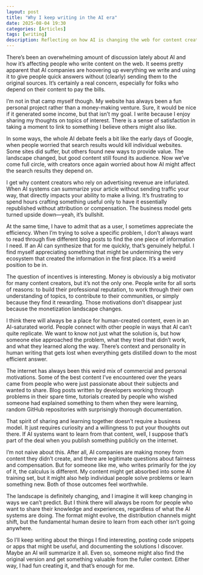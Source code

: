 ```yaml
---
layout: post
title: "Why I keep writing in the AI era"
date: 2025-08-04 19:30
categories: [Articles]
tags: [writing]
description: Reflecting on how AI is changing the web for content creators, and why I still choose to write, share, and publish.
---
```


There’s been an overwhelming amount of discussion lately about AI and how it’s affecting people who write content on the web. It seems pretty apparent that AI companies are hoovering up everything we write and using it to give people quick answers without (clearly) sending them to the original sources. It’s certainly a real concern, especially for folks who depend on their content to pay the bills.

I’m not in that camp myself though. My website has always been a fun personal project rather than a money-making venture. Sure, it would be nice if it generated some income, but that isn’t my goal. I write because I enjoy sharing my thoughts on topics of interest. There is a sense of satisfaction in taking a moment to link to something I believe others might also like.

In some ways, the whole AI debate feels a bit like the early days of Google, when people worried that search results would kill individual websites. Some sites did suffer, but others found new ways to provide value. The landscape changed, but good content still found its audience. Now we’ve come full circle, with creators once again worried about how AI might affect the search results they depend on.

I get why content creators who rely on advertising revenue are infuriated. When AI systems can summarize your article without sending traffic your way, that directly impacts your ability to make a living. It’s frustrating to spend hours crafting something useful only to have it essentially republished without attribution or compensation. The business model gets turned upside down—yeah, it’s bullshit.

At the same time, I have to admit that as a user, I sometimes appreciate the efficiency. When I’m trying to solve a specific problem, I don’t always want to read through five different blog posts to find the one piece of information I need. If an AI can synthesize that for me quickly, that’s genuinely helpful. I find myself appreciating something that might be undermining the very ecosystem that created the information in the first place. It’s a weird position to be in.

The question of incentives is interesting. Money is obviously a big motivator for many content creators, but it’s not the only one. People write for all sorts of reasons: to build their professional reputation, to work through their own understanding of topics, to contribute to their communities, or simply because they find it rewarding. Those motivations don’t disappear just because the monetization landscape changes.

I think there will always be a place for human-created content, even in an AI-saturated world. People connect with other people in ways that AI can’t quite replicate. We want to know not just what the solution is, but how someone else approached the problem, what they tried that didn’t work, and what they learned along the way. There’s context and personality in human writing that gets lost when everything gets distilled down to the most efficient answer.

The internet has always been this weird mix of commercial and personal motivations. Some of the best content I’ve encountered over the years came from people who were just passionate about their subjects and wanted to share. Blog posts written by developers working through problems in their spare time, tutorials created by people who wished someone had explained something to them when they were learning, random GitHub repositories with surprisingly thorough documentation.

That spirit of sharing and learning together doesn’t require a business model. It just requires curiosity and a willingness to put your thoughts out there. If AI systems want to learn from that content, well, I suppose that’s part of the deal when you publish something publicly on the internet.

I’m not naive about this. After all, AI companies are making money from content they didn’t create, and there are legitimate questions about fairness and compensation. But for someone like me, who writes primarily for the joy of it, the calculus is different. My content might get absorbed into some AI training set, but it might also help individual people solve problems or learn something new. Both of those outcomes feel worthwhile.

The landscape is definitely changing, and I imagine it will keep changing in ways we can’t predict. But I think there will always be room for people who want to share their knowledge and experiences, regardless of what the AI systems are doing. The format might evolve, the distribution channels might shift, but the fundamental human desire to learn from each other isn’t going anywhere.

So I’ll keep writing about the things I find interesting, posting code snippets or apps that might be useful, and documenting the solutions I discover. Maybe an AI will summarize it all. Even so, someone might also find the original version and get something valuable from the fuller context. Either way, I had fun creating it, and that’s enough for me.
